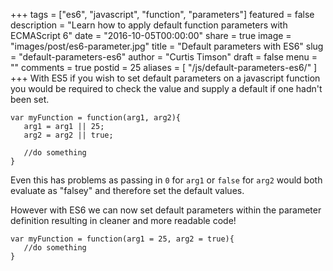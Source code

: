 +++
tags = ["es6", "javascript", "function", "parameters"]
featured = false
description = "Learn how to apply default function parameters with ECMAScript 6"
date = "2016-10-05T00:00:00"
share = true
image = "images/post/es6-parameter.jpg"
title = "Default parameters with ES6"
slug = "default-parameters-es6"
author = "Curtis Timson"
draft = false
menu = ""
comments = true
postid = 25
aliases = [
    "/js/default-parameters-es6/"
]
+++
With ES5 if you wish to set default parameters on a javascript function you would be required to check the value and supply a default if one hadn't been set.

    var myFunction = function(arg1, arg2){
       arg1 = arg1 || 25;
       arg2 = arg2 || true;

       //do something
    }

Even this has problems as passing in `0` for `arg1` or `false` for `arg2` would both evaluate as "falsey" and therefore set the default values.

However with ES6 we can now set default parameters within the parameter definition resulting in cleaner and more readable code!

    var myFunction = function(arg1 = 25, arg2 = true){   
       //do something
    }
